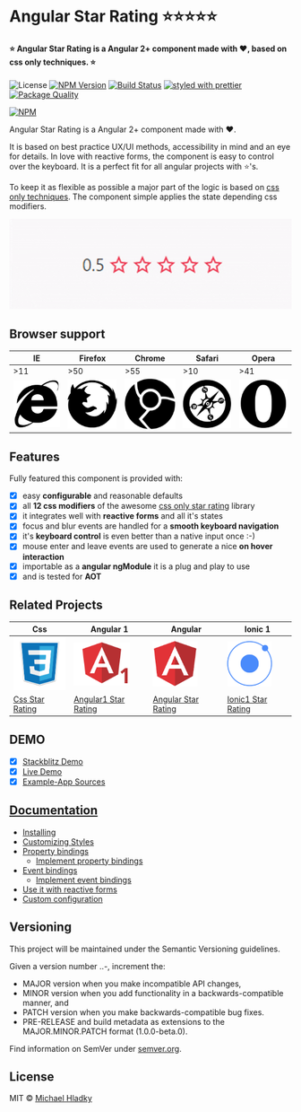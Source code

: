 # Angular Star Rating ⭐⭐⭐⭐⭐
#### ⭐ Angular Star Rating is a Angular 2+ component made with ❤, based on css only techniques. ⭐

![License](https://img.shields.io/npm/l/angular-star-rating.svg)
[![NPM Version](https://img.shields.io/npm/v/angular-star-rating.svg)](https://www.npmjs.com/package/angular-star-rating)
[![Build Status](https://travis-ci.org/BioPhoton/angular-star-rating.svg?branch=master)](https://travis-ci.org/BioPhoton/angular-star-rating)
[![styled with prettier](https://img.shields.io/badge/styled_with-prettier-ff69b4.svg)](https://github.com/prettier/prettier)
[![Package Quality](http://npm.packagequality.com/shield/angular-star-rating.svg)](http://packagequality.com/#?package=angular-star-rating)

[![NPM](https://img.shields.io/npm/dt/angular-star-rating.svg)](https://www.npmjs.com/package/angular-star-rating)

Angular Star Rating is a Angular 2+ component made with ❤.

It is based on best practice UX/UI methods, accessibility in mind and an eye for details.
In love with reactive forms, the component is easy to control over the keyboard.
It is a perfect fit for all angular projects with ⭐'s.

To keep it as flexible as possible a major part of the logic is based on [css only techniques](https://github.com/BioPhoton/css-star-rating). The component simple applies the state depending css modifiers.

![Angular-Star-Rating](https://raw.githubusercontent.com/BioPhoton/angular-star-rating/master/resources/examples/example-usage.gif)

## Browser support


| IE | Firefox | Chrome | Safari | Opera |
|--- |---	   |--- 	|---	 |---|
| >11  	|  >50 	|   >55	|  >10 	|   >41	|
| <img src="https://raw.githubusercontent.com/BioPhoton/angular-star-rating/master/resources/browser/ie.png" width="100">	| <img src="https://raw.githubusercontent.com/BioPhoton/angular-star-rating/master/resources/browser/firefox.png" width="100"> | <img src="https://raw.githubusercontent.com/BioPhoton/angular-star-rating/master/resources/browser/chrome.png" width="100">  | <img src="https://raw.githubusercontent.com/BioPhoton/angular-star-rating/master/resources/browser/safari.png" width="100">  | <img src="https://raw.githubusercontent.com/BioPhoton/angular-star-rating/master/resources/browser/opera.png" width="100"> |


## Features
Fully featured this component is provided with:
- [x] easy **configurable** and reasonable defaults
- [x] all **12 css modifiers** of the awesome [css only star rating](https://github.com/BioPhoton/css-star-rating) library
- [x] it integrates well with **reactive forms** and all it's states
- [x] focus and blur events are handled for a **smooth keyboard navigation**
- [x] it's **keyboard control** is even better than a native input once :-)
- [x] mouse enter and leave events are used to generate a nice **on hover interaction**
- [x] importable as a **angular ngModule** it is a plug and play to use
- [x] and is tested for **AOT**

## Related Projects
| Css | Angular 1 |  Angular | Ionic 1 |
|---  |---	    |--- 	  |---      |
| <img src="https://raw.githubusercontent.com/BioPhoton/angular-star-rating/master/resources/family/css3.png" width="100"> | <img src="https://raw.githubusercontent.com/BioPhoton/angular-star-rating/master/resources/family/angular1.png" width="100"> | <img src="https://raw.githubusercontent.com/BioPhoton/angular-star-rating/master/resources/family/angular.png" width="80"> | <img src="https://raw.githubusercontent.com/BioPhoton/angular-star-rating/master/resources/family/ionic1.png" width="80"> |
| [Css Star Rating](https://github.com/BioPhoton/css-star-rating) | [Angular1 Star Rating](https://github.com/BioPhoton/angular1-star-rating) | [Angular Star Rating](https://github.com/BioPhoton/angular-star-rating) |[Ionic1 Star Rating](https://github.com/BioPhoton/ionic1-star-rating) |

## DEMO
- [x] [Stackblitz Demo](https://stackblitz.com/edit/angular-star-rating-demo?file=app%2Fapp.component.html)
- [x] [Live Demo](https://biophoton.github.io/angular-star-rating/#/kitchensink)
- [x] [Example-App Sources](https://github.com/BioPhoton/angular-star-rating/tree/master/examples/angular4)

## [Documentation](https://github.com/BioPhoton/angular-star-rating/wiki)
- [Installing](https://github.com/BioPhoton/angular-star-rating/wiki/Installing)
- [Customizing Styles](https://github.com/BioPhoton/angular-star-rating/wiki/Customizing-Styles)
- [Property bindings](https://github.com/BioPhoton/angular-star-rating/wiki/Property-bindings)
  - [Implement property bindings](https://github.com/BioPhoton/angular-star-rating/wiki/Implement-property-bindings)
- [Event bindings](https://github.com/BioPhoton/angular-star-rating/wiki/Event-bindings)
  - [Implement event bindings](https://github.com/BioPhoton/angular-star-rating/wiki/Implement-event-bindings)
- [Use it with reactive forms](https://github.com/BioPhoton/angular-star-rating/wiki/Use-it-with-reactive-forms)
- [Custom configuration](https://github.com/BioPhoton/angular-star-rating/wiki/Custom-configuration)

## Versioning
This project will be maintained under the Semantic Versioning guidelines.

Given a version number <MAJOR>.<MINOR>.<PATCH>-<PRE-RELEASE>, increment the:

- MAJOR version when you make incompatible API changes,
- MINOR version when you add functionality in a backwards-compatible manner, and
- PATCH version when you make backwards-compatible bug fixes.
- PRE-RELEASE and build metadata as extensions to the MAJOR.MINOR.PATCH format (1.0.0-beta.0).

Find information on SemVer under [semver.org](http://semver.org).

## License

MIT © [Michael Hladky](mailto:michael@hladky.at)
